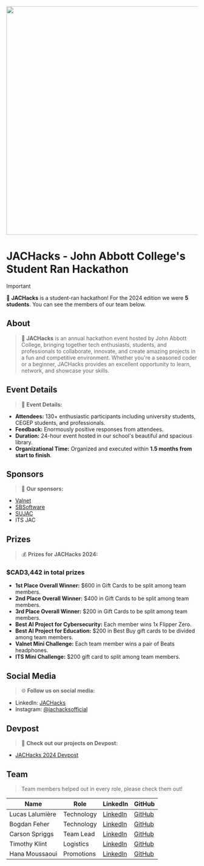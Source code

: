 
<img src="https://github.com/JACHacks/JACHacks-Website/assets/111912000/0d1cd43c-d7c9-47aa-9018-c924f6805077" width="600"/>

# JACHacks - John Abbott College's Student Ran Hackathon

>[!IMPORTANT]
> 🚀 **JACHacks** is a student-ran hackathon! For the 2024 edition we were **5 students**. You can see the members of our team below.

## About
> 🎉 **JACHacks** is an annual hackathon event hosted by John Abbott College, bringing together tech enthusiasts, students, and professionals to collaborate, innovate, and create amazing projects in a fun and competitive environment. Whether you're a seasoned coder or a beginner, JACHacks provides an excellent opportunity to learn, network, and showcase your skills.

## Event Details
> 📅 **Event Details:**
- **Attendees:** 130+ enthusiastic participants including university students, CEGEP students, and professionals.
- **Feedback:** Enormously positive responses from attendees.
- **Duration:** 24-hour event hosted in our school's beautiful and spacious library.
- **Organizational Time:** Organized and executed within **1.5 months from start to finish**.
  
## Sponsors
> 🌟 **Our sponsors:**
- [Valnet](https://www.valnetinc.com/en/)
- [SBSoftware](https://www.sbsoftware.ca/)
- [SUJAC](https://www.sujac.com/)
- ITS JAC

## Prizes
> 💰 **Prizes for JACHacks 2024:**
### $CAD3,442 in total prizes
- **1st Place Overall Winner:** $600 in Gift Cards to be split among team members.
- **2nd Place Overall Winner:** $400 in Gift Cards to be split among team members.
- **3rd Place Overall Winner:** $200 in Gift Cards to be split among team members.
- **Best AI Project for Cybersecurity:** Each member wins 1x Flipper Zero.
- **Best AI Project for Education:** $200 in Best Buy gift cards to be divided among team members.
- **Valnet Mini Challenge:** Each team member wins a pair of Beats headphones.
- **ITS Mini Challenge:** $200 gift card to split among team members.

## Social Media
> 🌐 **Follow us on social media:**
- LinkedIn: [JACHacks](https://www.linkedin.com/company/jachacks/?viewAsMember=true)
- Instagram: [@jachacksofficial](https://www.instagram.com/jachacksofficial/)

## Devpost
> 🚀 **Check out our projects on Devpost:**
- [JACHacks 2024 Devpost](https://jachacks.devpost.com/)


## Team
> Team members helped out in every role, please check them out!

| Name              | Role          | LinkedIn                                                                                                  | GitHub                                          |
|-------------------|---------------|-----------------------------------------------------------------------------------------------------------|-------------------------------------------------|
| Lucas Lalumière   | Technology    | [LinkedIn](https://www.linkedin.com/in/lucas-lalumi%C3%A8re/)                                             | [GitHub](https://github.com/Shlucus)            |
| Bogdan Feher      | Technology    | [LinkedIn](https://www.linkedin.com/in/bogdan-feher-b7567b203/)                                           | [GitHub](https://github.com/fehe-bo)            |
| Carson Spriggs    | Team Lead     | [LinkedIn](https://www.linkedin.com/in/carsonspriggs)                                                     | [GitHub](https://github.com/carsonSgit)         |
| Timothy Klint     | Logistics     | [LinkedIn](https://www.linkedin.com/in/timothy-klint/)                                                    | [GitHub](https://github.com/tjklint)            |
| Hana Moussaoui    | Promotions    | [LinkedIn](https://www.linkedin.com/in/hana-louiza-moussaoui-015798292)                                   | [GitHub](https://github.com/HanaLouizaMoussaoui)|

